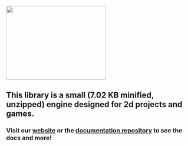<image src="LumiJS.png" width="270px" height="200px"></image>
## This library is a small (7.02 KB minified, unzipped) engine designed for 2d projects and games.
### Visit our [website](https://lumi.js.org) or the [documentation repository](https://github.com/FuriousTsunami/LumiJSDocs) to see the docs and more!
